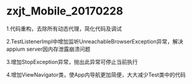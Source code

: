 # zxjt_Mobile_20170228
1.代码重构，去除所有动态代理，简化代码及调试

2.TestListenerImpl中增加监听UnreachableBrowserException异常，解决appium server因内存泄露崩溃问题

3.增加StopException异常，抛出此异常可停止当前执行

4.增加ViewNavigator类，使App内导航更加简便，大大减少Test类中的代码

